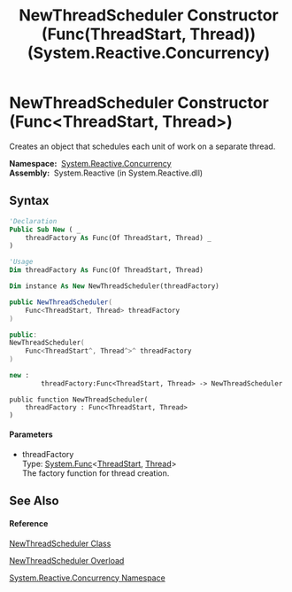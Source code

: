 ﻿---
title: NewThreadScheduler Constructor (Func(ThreadStart, Thread)) (System.Reactive.Concurrency)
TOCTitle: NewThreadScheduler Constructor (Func(ThreadStart, Thread))
ms:assetid: M:System.Reactive.Concurrency.NewThreadScheduler.#ctor(System.Func{System.Threading.ThreadStart,System.Threading.Thread})
ms:mtpsurl: https://msdn.microsoft.com/en-us/library/system.reactive.concurrency.newthreadscheduler.newthreadscheduler(v=VS.103)
ms:contentKeyID: 36069578
ms.date: 06/28/2011
mtps_version: v=VS.103
dev_langs:
- vb
- csharp
- c++
- fsharp
- jscript
---

# NewThreadScheduler Constructor (Func\<ThreadStart, Thread\>)

Creates an object that schedules each unit of work on a separate thread.

**Namespace:**  [System.Reactive.Concurrency](hh229042\(v=vs.103\).md)  
**Assembly:**  System.Reactive (in System.Reactive.dll)

## Syntax

``` vb
'Declaration
Public Sub New ( _
    threadFactory As Func(Of ThreadStart, Thread) _
)
```

``` vb
'Usage
Dim threadFactory As Func(Of ThreadStart, Thread)

Dim instance As New NewThreadScheduler(threadFactory)
```

``` csharp
public NewThreadScheduler(
    Func<ThreadStart, Thread> threadFactory
)
```

``` c++
public:
NewThreadScheduler(
    Func<ThreadStart^, Thread^>^ threadFactory
)
```

``` fsharp
new : 
        threadFactory:Func<ThreadStart, Thread> -> NewThreadScheduler
```

``` jscript
public function NewThreadScheduler(
    threadFactory : Func<ThreadStart, Thread>
)
```

#### Parameters

  - threadFactory  
    Type: [System.Func](https://msdn.microsoft.com/en-us/library/Bb549151)\<[ThreadStart](https://msdn.microsoft.com/en-us/library/57s77029), [Thread](https://msdn.microsoft.com/en-us/library/bkb1k2x8)\>  
    The factory function for thread creation.  

## See Also

#### Reference

[NewThreadScheduler Class](hh229312\(v=vs.103\).md)

[NewThreadScheduler Overload](hh229159\(v=vs.103\).md)

[System.Reactive.Concurrency Namespace](hh229042\(v=vs.103\).md)

